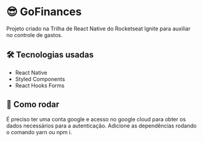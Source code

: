 # 😎 GoFinances


Projeto criado na Trilha de React Native do Rocketseat Ignite para auxiliar no controle de gastos.

## 🛠  Tecnologias usadas

- React Native
- Styled Components
- React Hooks Forms

## 🚀 Como rodar

É preciso ter uma conta google e acesso no google cloud para obter os dados necessários para a autenticação.
Adicione as dependências rodando o comando yarn ou npm i.
